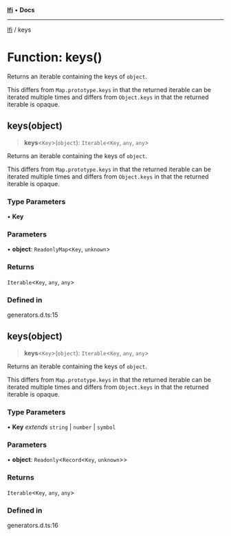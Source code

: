[**lfi**](../readme.md) • **Docs**

***

[lfi](../globals.md) / keys

# Function: keys()

Returns an iterable containing the keys of `object`.

This differs from `Map.prototype.keys` in that the returned iterable can be
iterated multiple times and differs from `Object.keys` in that the returned
iterable is opaque.

## keys(object)

> **keys**\<`Key`\>(`object`): `Iterable`\<`Key`, `any`, `any`\>

Returns an iterable containing the keys of `object`.

This differs from `Map.prototype.keys` in that the returned iterable can be
iterated multiple times and differs from `Object.keys` in that the returned
iterable is opaque.

### Type Parameters

• **Key**

### Parameters

• **object**: `ReadonlyMap`\<`Key`, `unknown`\>

### Returns

`Iterable`\<`Key`, `any`, `any`\>

### Defined in

generators.d.ts:15

## keys(object)

> **keys**\<`Key`\>(`object`): `Iterable`\<`Key`, `any`, `any`\>

Returns an iterable containing the keys of `object`.

This differs from `Map.prototype.keys` in that the returned iterable can be
iterated multiple times and differs from `Object.keys` in that the returned
iterable is opaque.

### Type Parameters

• **Key** *extends* `string` \| `number` \| `symbol`

### Parameters

• **object**: `Readonly`\<`Record`\<`Key`, `unknown`\>\>

### Returns

`Iterable`\<`Key`, `any`, `any`\>

### Defined in

generators.d.ts:16
